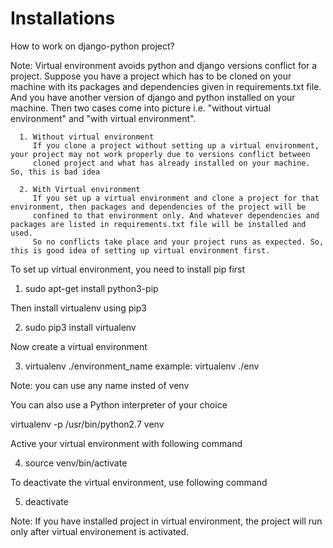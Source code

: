 # Installations

How to work on django-python project?


Note: Virtual environment avoids python and django versions conflict for a project. Suppose you have a project which has to be cloned
      on your machine with its packages and dependencies given in requirements.txt file. And you have another version of django and python
      installed on your machine. Then two cases come into picture i.e. "without virtual environment" and "with virtual environment".

      1. Without virtual environment
         If you clone a project without setting up a virtual environment, your project may not work properly due to versions conflict between
         cloned project and what has already installed on your machine. So, this is bad idea

      2. With Virtual environment
         If you set up a virtual environment and clone a project for that environment, then packages and dependencies of the project will be
         confined to that environment only. And whatever dependencies and packages are listed in requirements.txt file will be installed and used.
         So no conflicts take place and your project runs as expected. So, this is good idea of setting up virtual environment first.       



To set up virtual environment, you need to install pip first

1. sudo apt-get install python3-pip


Then install virtualenv using pip3

2. sudo pip3 install virtualenv 


Now create a virtual environment

3. virtualenv ./environment_name
example: virtualenv ./env

Note: you can use any name insted of venv


You can also use a Python interpreter of your choice

virtualenv -p /usr/bin/python2.7 venv


Active your virtual environment with following command

4. source venv/bin/activate


To deactivate the virtual environment, use following command

5. deactivate


Note: If you have installed project in virtual environment, the project will run only after virtual environement is activated.
